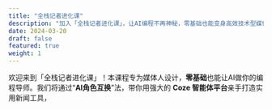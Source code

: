 ```yaml
---
title: "全栈记者进化课"
description: "加入「全栈记者进化课」，让AI编程不再神秘，零基础也能变身高效技术型媒体人。"
date: 2024-03-20
draft: false
featured: true
weight: 1
---
```


欢迎来到「全栈记者进化课」！本课程专为媒体人设计，**零基础**也能让AI做你的编程导师。我们将通过“**AI角色互换**”法，带你用强大的 **Coze 智能体平台**亲手打造实用新闻工具，